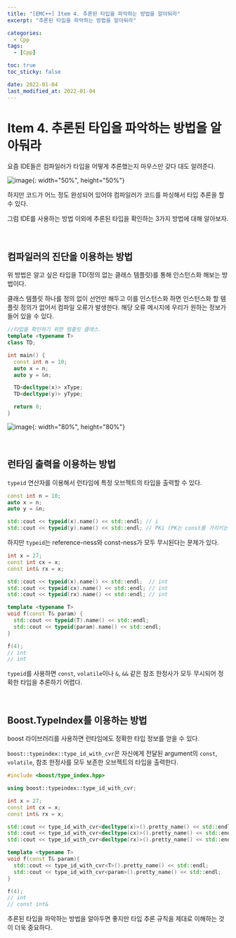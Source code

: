 ```yaml
---
title: "[EMC++] Item 4. 추론된 타입을 파악하는 방법을 알아둬라"
excerpt: "추론된 타입을 파악하는 방법을 알아둬라"

categories:
  - Cpp
tags:
  - [Cpp]

toc: true
toc_sticky: false

date: 2022-01-04
last_modified_at: 2022-01-04
---
```


# Item 4. 추론된 타입을 파악하는 방법을 알아둬라

요즘 IDE들은 컴파일러가 타입을 어떻게 추론했는지 마우스만 갖다 대도 알려준다.

![image](https://user-images.githubusercontent.com/34677157/147881354-10e39e1a-7d47-4a61-b8ac-d71b86516f45.png){: width="50%", height="50%"}

하지만 코드가 어느 정도 완성되어 있어야 컴파일러가 코드를 파싱해서 타입 추론을 할 수 있다.

그럼 IDE를 사용하는 방법 이외에 추론된 타입을 확인하는 3가지 방법에 대해 알아보자.

<br>

## 컴파일러의 진단을 이용하는 방법

위 방법은 알고 싶은 타입을 TD(정의 없는 클래스 템플릿)를 통해 인스턴스화 해보는 방법이다.

클래스 템플릿 하나를 정의 없이 선언만 해두고 이를 인스턴스화 하면 인스턴스화 할 템플릿 정의가 없어서 컴파일 오류가 발생한다. 해당 오류 메시지에 우리가 원하는 정보가 들어 있을 수 있다.

```c++
//타입을 확인하기 위한 템플릿 클래스.
template <typename T>
class TD;

int main() {
  const int n = 10;
  auto x = n;
  auto y = &n;

  TD<decltype(x)> xType;
  TD<decltype(y)> yType;

  return 0;
}
```

![image](https://user-images.githubusercontent.com/34677157/147881899-e2a61207-a847-40dd-9316-8d1da5c21bb5.png){: width="80%", height="80%"}

<br>

## 런타임 출력을 이용하는 방법

`typeid` 연산자를 이용해서 런타임에 특정 오브젝트의 타입을 출력할 수 있다.

```c++
const int n = 10;
auto x = n;
auto y = &n;

std::cout << typeid(x).name() << std::endl; // i
std::cout << typeid(y).name() << std::endl; // PKi (PK는 const를 가리키는 pointer를 의미)
```

하지만 `typeid`는 reference-ness와 const-ness가 모두 무시된다는 문제가 있다.

```c++
int x = 27;
const int cx = x;
const int& rx = x;

std::cout << typeid(x).name() << std::endl;  // int
std::cout << typeid(cx).name() << std::endl; // int
std::cout << typeid(rx).name() << std::endl; // int
```
```c++
template <typename T>
void f(const T& param) {
  std::cout << typeid(T).name() << std::endl;
  std::cout << typeid(param).name() << std::endl;
}

f(4);
// int
// int
```

`typeid`를 사용하면 `const`, `volatile`이나 `&`, `&&` 같은 참조 한정사가 모두 무시되어 정확한 타입을 추론하기 어렵다.

<br>

## Boost.TypeIndex를 이용하는 방법

boost 라이브러리를 사용하면 런타임에도 정확한 타입 정보를 얻을 수 있다.


`boost::typeindex::type_id_with_cvr`은 자신에게 전달된 argument의 `const`, `volatile`, 참조 한정사를 모두 보존한 오브젝트의 타입을 출력한다.

```c++
#include <boost/type_index.hpp>

using boost::typeindex::type_id_with_cvr;
```
```c++
int x = 27;
const int cx = x;
const int& rx = x;

std::cout << type_id_with_cvr<decltype(x)>().pretty_name() << std::endl;  // int
std::cout << type_id_with_cvr<decltype(cx)>().pretty_name() << std::endl; // const int
std::cout << type_id_with_cvr<decltype(rx)>().pretty_name() << std::endl; // const int&
```
```c++
template <typename T>
void f(const T& param){
  std::cout << type_id_with_cvr<T>().pretty_name() << std::endl;
  std::cout << type_id_with_cvr<param>().pretty_name() << std::endl;
}

f(4);
// int
// const int&
```

추론된 타입을 파악하는 방법을 알아두면 좋지만 타입 추론 규칙을 제대로 이해하는 것이 더욱 중요하다.

<br>